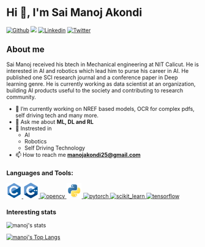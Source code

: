 <h1> Hi 👋, I'm Sai Manoj Akondi</h1>

[![Github](https://img.shields.io/github/followers/mano3-1?label=Follow&style=social)](https://github.com/mano3-1)
![](https://komarev.com/ghpvc/?username=mano3-1&color=green)
[![Linkedin](https://img.shields.io/badge/-manoj%20akondi-blue?style=flat-square&logo=linkedin&logoColor=white&link=https://www.linkedin.com/in/manoj-akondi/)](https://www.linkedin.com/in/manoj-akondi/)
[![Twitter](https://img.shields.io/badge/@AkondiManoj-1DA1F2?style=flat-square&logo=twitter&logoColor=white&link=https://twitter.com/AkondiManoj)](https://twitter.com/AkondiManoj)


## About me 
Sai Manoj received his btech in Mechanical engineering at NIT Calicut. He is interested in AI and robotics which lead him to purse his career in AI. He published one SCI research journal and a conference paper in Deep learning genre. He is currently working as data scientist at an organization, building AI products useful to the society and contributing to research community.

- 🔭 I’m currently working on NREF based models, OCR for complex pdfs, self driving tech and many more.
- 💬 Ask me about **ML, DL and RL**
- 📖 Instrested in
   - AI
   - Robotics
   - Self Driving Technology
- 📫 How to reach me **manojakondi25@gmail.com**
<h3 align="left">Languages and Tools:</h3>
<p align="left"> <a href="https://www.cprogramming.com/" target="_blank"> <img src="https://raw.githubusercontent.com/devicons/devicon/master/icons/c/c-original.svg" alt="c" width="40" height="40"/> </a> <a href="https://www.w3schools.com/cpp/" target="_blank"> <img src="https://raw.githubusercontent.com/devicons/devicon/master/icons/cplusplus/cplusplus-original.svg" alt="cplusplus" width="40" height="40"/> </a> <a href="https://opencv.org/" target="_blank"> <img src="https://www.vectorlogo.zone/logos/opencv/opencv-icon.svg" alt="opencv" width="40" height="40"/> </a> <a href="https://www.python.org" target="_blank"> <img src="https://raw.githubusercontent.com/devicons/devicon/master/icons/python/python-original.svg" alt="python" width="40" height="40"/> </a> <a href="https://pytorch.org/" target="_blank"> <img src="https://www.vectorlogo.zone/logos/pytorch/pytorch-icon.svg" alt="pytorch" width="40" height="40"/> </a> <a href="https://scikit-learn.org/" target="_blank"> <img src="https://upload.wikimedia.org/wikipedia/commons/0/05/Scikit_learn_logo_small.svg" alt="scikit_learn" width="40" height="40"/> </a> <a href="https://www.tensorflow.org" target="_blank"> <img src="https://www.vectorlogo.zone/logos/tensorflow/tensorflow-icon.svg" alt="tensorflow" width="40" height="40"/> </a> </p>

### Interesting stats

![manoj's stats](https://github-readme-stats.vercel.app/api?username=mano3-1&show_icons=true&theme=radical)

[![manoj's Top Langs](https://github-readme-stats.vercel.app/api/top-langs/?username=mano3-1&theme=radical)](https://github.com/BhanuPrakashPebbeti/github-readme-stats)



